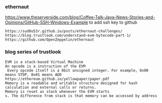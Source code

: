 ### ethernaut
https://www.theserverside.com/blog/Coffee-Talk-Java-News-Stories-and-Opinions/GitHub-SSH-Windows-Example
to add ssh key to github
```
https://sud0u53r.github.io/posts/ethernaut-challenges/
https://blog.trustlook.com/understand-evm-bytecode-part-1/
https://github.com/OpenZeppelin/ethernaut
```
### blog series of trustlook
```
EVM is a stack-based Virtual Machine
An opcode is a instruction of the EVM
 Every opcode itself is a 8bit unsigned integer. For example, 0x00 means STOP, 0x01 means ADD
https://ethereum.github.io/yellowpaper/paper.pdf
Memory is a readable and writable structure designed for hash calculation and external calls or returns.
Memory is reset as stack whenever the EVM starts
s. The difference from stack is that memory can be accessed by address
```
